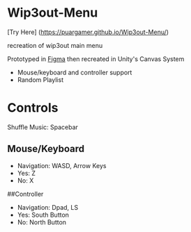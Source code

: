 # Wip3out-Menu
[Try Here] (https://puargamer.github.io/Wip3out-Menu/)

 recreation of wip3out main menu

Prototyped in [Figma](https://www.figma.com/design/e527HOkk2mkZyofrzedBx4/Wipeout-3-Style-Guide?node-id=54-842&t=bOTt9CkV65VMI2rp-1) then recreated in Unity's Canvas System

- Mouse/keyboard and controller support
- Random Playlist

# Controls

Shuffle Music: Spacebar

## Mouse/Keyboard
- Navigation: WASD, Arrow Keys
- Yes: Z
- No: X

##Controller
- Navigation: Dpad, LS
- Yes: South Button
- No: North Button
